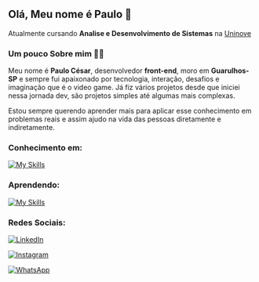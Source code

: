 ## Olá, Meu nome é Paulo 👋
Atualmente cursando **Analise e Desenvolvimento de Sistemas** na [Uninove](https://www.uninove.br/)




### Um pouco Sobre mim 👨‍💻

Meu nome é **Paulo César**, desenvolvedor **front-end**, moro em **Guarulhos-SP** e sempre fui apaixonado por tecnologia, interação, desafios e imaginação que é o video game. Já fiz vários projetos desde que iniciei nessa jornada dev, são projetos simples até algumas mais complexas.

Estou sempre querendo aprender mais para aplicar esse conhecimento em problemas reais e assim ajudo na vida das pessoas diretamente e indiretamente.

### Conhecimento em:

[![My Skills](https://skillicons.dev/icons?i=figma,html,css,js,git,github)](https://skillicons.dev)

### Aprendendo:

[![My Skills](https://skillicons.dev/icons?i=nodejs,angular,mysql&perline=3)](https://skillicons.dev)

### Redes Sociais:

<a href="https://www.linkedin.com/in/paulo-ceesar/">
  
  ![LinkedIn](https://img.shields.io/badge/linkedin-%230077B5.svg?style=for-the-badge&logo=linkedin&logoColor=white)
  
</a>

<a href="https://www.instagram.com/_paul.cesar/">
  
  ![Instagram](https://img.shields.io/badge/Instagram-%23E4405F.svg?style=for-the-badge&logo=Instagram&logoColor=white)
  
</a>

<a href="https://api.whatsapp.com/send/?phone=5511951130928&text&type=phone_number&app_absent=0">
  
  ![WhatsApp](https://img.shields.io/badge/WhatsApp-25D366?style=for-the-badge&logo=whatsapp&logoColor=white)

</a>
